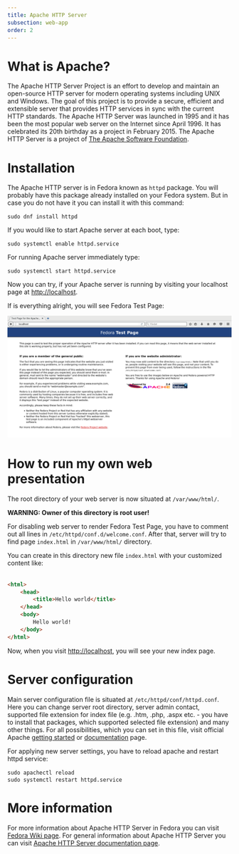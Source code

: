 ```yaml
---
title: Apache HTTP Server
subsection: web-app
order: 2
---
```


# What is Apache?

The Apache HTTP Server Project is an effort to develop and maintain an open-source HTTP server for modern operating systems including UNIX and Windows. The goal of this project is to provide a secure, efficient and extensible server that provides HTTP services in sync with the current HTTP standards.
The Apache HTTP Server was launched in 1995 and it has been the most popular web server on the Internet since April 1996. It has celebrated its 20th birthday as a project in February 2015. The Apache HTTP Server is a project of [The Apache Software Foundation](http://www.apache.org/).

# Installation

The Apache HTTP server is in Fedora known as ```httpd``` package. You will probably have this package already installed on your Fedora system. But in case you do not have it you can install it with this command:

```
sudo dnf install httpd
```

If you would like to start Apache server at each boot, type:
```
sudo systemctl enable httpd.service
```

For running Apache server immediately type:
```
sudo systemctl start httpd.service
```

Now you can try, if your Apache server is running by visiting your localhost page at [http://localhost](http://localhost). 

If is everything alright, you will see Fedora Test Page:

![](./images/screenshot.png?raw=true)

# How to run my own web presentation

The root directory of your web server is now situated at ```/var/www/html/```. 

**WARNING: Owner of this directory is root user!** 

For disabling web server to render Fedora Test Page, you have to comment out all lines in ```/etc/httpd/conf.d/welcome.conf```. After that, server will try to find page ```index.html``` in ```/var/www/html/``` directory.

You can create in this directory new file ```index.html``` with your customized content like:

```html

<html>
    <head>
        <title>Hello world</title>
    </head>
    <body>
        Hello world!
    </body>
</html>

```

Now, when you visit [http://localhost](http://localhost), you will see your new index page.

# Server configuration

Main server configuration file is situated at ```/etc/httpd/conf/httpd.conf```. Here you can change server root directory, server admin contact, supported file extension for index file (e.g. .htm, .php, .aspx etc. - you have to install that packages, which supported selected file extension) and many other things. For all possibilities, which you can set in this file, visit official Apache [getting started](https://httpd.apache.org/docs/current/getting-started.html) or [documentation](https://httpd.apache.org/docs/current/) page.

For applying new server settings, you have to reload apache and restart httpd service:

```
sudo apachectl reload
sudo systemctl restart httpd.service
```

# More information

For more information about Apache HTTP Server in Fedora you can visit [Fedora Wiki page](https://fedoraproject.org/wiki/Apache_HTTP_Server). 
For general information about Apache HTTP Server you can visit [Apache HTTP Server documentation page](https://httpd.apache.org/docs/current/).
